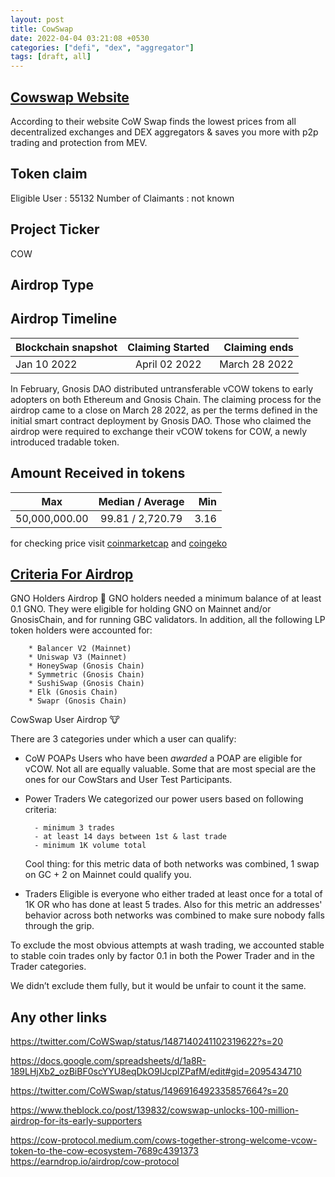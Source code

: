 ```yaml
---
layout: post
title: CowSwap
date: 2022-04-04 03:21:08 +0530
categories: ["defi", "dex", "aggregator"]
tags: [draft, all]
---
```


## [Cowswap Website](https://swap.cow.fi/)

According to their website CoW Swap finds the lowest prices from all decentralized exchanges and DEX aggregators & saves you more with p2p trading and protection from MEV.

## Token claim

Eligible User : 55132
Number of Claimants : not known

## Project Ticker

COW

## Airdrop Type

## Airdrop Timeline

| Blockchain snapshot | Claiming Started | Claiming ends |
| ------------------- | :--------------: | ------------: |
| Jan 10 2022         |  April 02 2022   | March 28 2022 |

In February, Gnosis DAO distributed untransferable vCOW tokens to early adopters on both Ethereum and Gnosis Chain. The claiming process for the airdrop came to a close on March 28 2022, as per the terms defined in the initial smart contract deployment by Gnosis DAO. Those who claimed the airdrop were required to exchange their vCOW tokens for COW, a newly introduced tradable token.

## Amount Received in tokens

| Max           | Median / Average |  Min |
| ------------- | :--------------: | ---: |
| 50,000,000.00 | 99.81 / 2,720.79 | 3.16 |

for checking price visit [coinmarketcap](https://coinmarketcap.com/currencies/cow-protocol/) and [coingeko](https://www.coingecko.com/en/coins/cow-protocol)

## [Criteria For Airdrop](https://twitter.com/CoWSwap/status/1487140241102319622?s=20)

GNO Holders Airdrop 🦉
GNO holders needed a minimum balance of at least 0.1 GNO. They were eligible for holding GNO on Mainnet and/or GnosisChain, and for running GBC validators. In addition, all the following LP token holders were accounted for:

        * Balancer V2 (Mainnet)
        * Uniswap V3 (Mainnet)
        * HoneySwap (Gnosis Chain)
        * Symmetric (Gnosis Chain)
        * SushiSwap (Gnosis Chain)
        * Elk (Gnosis Chain)
        * Swapr (Gnosis Chain)

CowSwap User Airdrop 🐮

There are 3 categories under which a user can qualify:

- CoW POAPs
  Users who have been _awarded_ a POAP are eligible for vCOW. Not all are equally valuable. Some that are most special are the ones for our CowStars and User Test Participants.

- Power Traders
  We categorized our power users based on following criteria:

        - minimum 3 trades
        - at least 14 days between 1st & last trade
        - minimum 1K volume total

  Cool thing: for this metric data of both networks was combined, 1 swap on GC + 2 on Mainnet could qualify you.

- Traders
  Eligible is everyone who either traded at least once for a total of 1K OR who has done at least 5 trades. Also for this metric an addresses' behavior across both networks was combined to make sure nobody falls through the grip.

To exclude the most obvious attempts at wash trading, we accounted stable to stable coin trades only by factor 0.1 in both the Power Trader and in the Trader categories.

We didn’t exclude them fully, but it would be unfair to count it the same.

## Any other links

<https://twitter.com/CoWSwap/status/1487140241102319622?s=20>

<https://docs.google.com/spreadsheets/d/1a8R-189LHjXb2_ozBiBF0scYYU8eqDkO9IJcplZPafM/edit#gid=2095434710>

<https://twitter.com/CoWSwap/status/1496916492335857664?s=20>

<https://www.theblock.co/post/139832/cowswap-unlocks-100-million-airdrop-for-its-early-supporters>

<https://cow-protocol.medium.com/cows-together-strong-welcome-vcow-token-to-the-cow-ecosystem-7689c4391373>
<https://earndrop.io/airdrop/cow-protocol>
